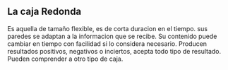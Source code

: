 ## La caja Redonda

Es aquella de tamaño flexible, es de corta duracion en el tiempo. sus paredes se adaptan a la informacion que se recibe. Su contenido puede cambiar en tiempo con facilidad si lo considera necesario. 
Producen resultados positivos, negativos o inciertos, acepta todo tipo de resultado. Pueden comprender a otro tipo de caja.
